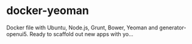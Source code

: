 # docker-yeoman
Docker file with Ubuntu, Node.js, Grunt, Bower, Yeoman and generator-openui5. Ready to scaffold out new apps with yo...

